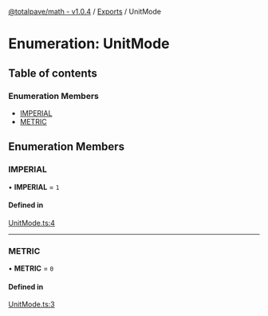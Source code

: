 [@totalpave/math - v1.0.4](../README.md) / [Exports](../modules.md) / UnitMode

# Enumeration: UnitMode

## Table of contents

### Enumeration Members

- [IMPERIAL](UnitMode.md#imperial)
- [METRIC](UnitMode.md#metric)

## Enumeration Members

### IMPERIAL

• **IMPERIAL** = ``1``

#### Defined in

[UnitMode.ts:4](https://github.com/totalpave/math/blob/7933c1f/src/UnitMode.ts#L4)

___

### METRIC

• **METRIC** = ``0``

#### Defined in

[UnitMode.ts:3](https://github.com/totalpave/math/blob/7933c1f/src/UnitMode.ts#L3)
